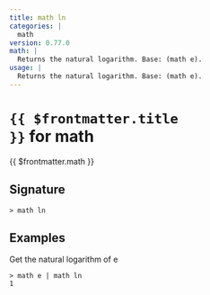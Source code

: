 ```yaml
---
title: math ln
categories: |
  math
version: 0.77.0
math: |
  Returns the natural logarithm. Base: (math e).
usage: |
  Returns the natural logarithm. Base: (math e).
---
```


# <code>{{ $frontmatter.title }}</code> for math

<div class='command-title'>{{ $frontmatter.math }}</div>

## Signature

```> math ln ```

## Examples

Get the natural logarithm of e
```shell
> math e | math ln
1
```
